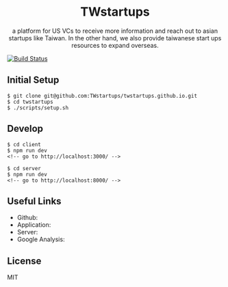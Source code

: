 <div align="center">
  <!-- <img src='https://github.com/mapitout/design/blob/master/assets/logo.png?raw=true' width='120px' alt='mapitout-logo.png'/> -->
  <h1>TWstartups</h1>
  <p>
    a platform for US VCs to receive more information and reach out to asian startups like Taiwan. In the other hand, we also provide taiwanese start ups resources to expand overseas.
  </p>
</div>

[![Build Status](https://travis-ci.com/TWstartups/twstartups.svg?branch=master)](https://travis-ci.com/TWstartups/twstartups)

## Initial Setup

```
$ git clone git@github.com:TWstartups/twstartups.github.io.git
$ cd twstartups
$ ./scripts/setup.sh
```

## Develop

```
$ cd client
$ npm run dev
<!-- go to http://localhost:3000/ -->
```

```
$ cd server
$ npm run dev
<!-- go to http://localhost:8000/ -->
```


## Useful Links

- Github: 
- Application: 
- Server: 
- Google Analysis: 

## License

MIT

